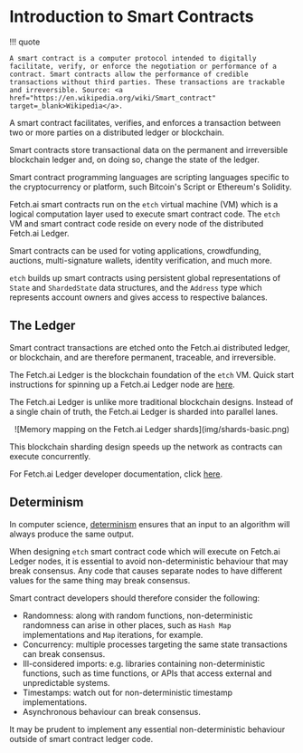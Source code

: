 <h1>Introduction to Smart Contracts</h1>

!!! quote

    A smart contract is a computer protocol intended to digitally facilitate, verify, or enforce the negotiation or performance of a contract. Smart contracts allow the performance of credible transactions without third parties. These transactions are trackable and irreversible. Source: <a href="https://en.wikipedia.org/wiki/Smart_contract" target=_blank>Wikipedia</a>.

A smart contract facilitates, verifies, and enforces a transaction between two or more parties on a distributed ledger or blockchain. 

Smart contracts store transactional data on the permanent and irreversible blockchain ledger and, on doing so, change the state of the ledger. 

Smart contract programming languages are scripting languages specific to the cryptocurrency or platform, such Bitcoin's Script or Ethereum's Solidity. 

Fetch.ai smart contracts run on the `etch` virtual machine (VM) which is a logical computation layer used to execute smart contract code. The `etch` VM and smart contract code reside on every node of the distributed Fetch.ai Ledger.

Smart contracts can be used for voting applications, crowdfunding, auctions, multi-signature wallets, identity verification, and much more.

`etch` builds up smart contracts using persistent global representations of `State` and `ShardedState` data structures, and the `Address` type which represents account owners and gives access to respective balances. 





## The Ledger

Smart contract transactions are etched onto the Fetch.ai distributed ledger, or blockchain, and are therefore permanent, traceable, and irreversible.

The Fetch.ai Ledger is the blockchain foundation of the `etch` VM. Quick start instructions for spinning up a Fetch.ai Ledger node are <a href="../.././getting-started/installation-mac/" target=_blank>here</a>.

The Fetch.ai Ledger is unlike more traditional blockchain designs. Instead of a single chain of truth, the Fetch.ai Ledger is sharded into parallel lanes. 

<center>![Memory mapping on the Fetch.ai Ledger shards](img/shards-basic.png)</center>

This blockchain sharding design speeds up the network as contracts can execute concurrently.

For Fetch.ai Ledger developer documentation, click <a href="../.././ledger/architecture/" target=_blank>here</a>.


## Determinism

In computer science, <a href="https://en.wikipedia.org/wiki/Deterministic_system#In_computer_science" target="_blank">determinism</a> ensures that an input to an algorithm will always produce the same output. 

When designing `etch` smart contract code which will execute on Fetch.ai Ledger nodes, it is essential to avoid non-deterministic behaviour that may break consensus. Any code that causes separate nodes to have different values for the same thing may break consensus.

Smart contract developers should therefore consider the following: 

* Randomness: along with random functions, non-deterministic randomness can arise in other places, such as `Hash Map` implementations and `Map` iterations, for example.
* Concurrency: multiple processes targeting the same state transactions can break consensus.
* Ill-considered imports: e.g. libraries containing non-deterministic functions, such as time functions, or APIs that access external and unpredictable systems.
* Timestamps: watch out for non-deterministic timestamp implementations.
* Asynchronous behaviour can break consensus.

It may be prudent to implement any essential non-deterministic behaviour outside of smart contract ledger code.





<br/>